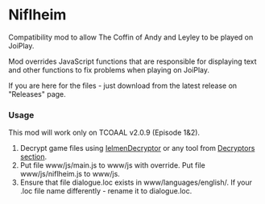 # Niflheim
Compatibility mod to allow The Coffin of Andy and Leyley to be played on JoiPlay.

Mod overrides JavaScript functions that are responsible for displaying text and other functions to fix problems when playing on JoiPlay.

If you are here for the files - just download from the latest release on "Releases" page.

### Usage

This mod will work only on TCOAAL v2.0.9 (Episode 1&2).

1. Decrypt game files using [IelmenDecryptor](https://github.com/AlternativeOne/IelmenDecryptor/tree/master) or any tool from [Decryptors section](https://coffin-wiki.basil.cafe/projects).
2. Put file www/js/main.js to www/js with override.
   Put file www/js/niflheim.js to www/js.
3. Ensure that file dialogue.loc exists in www/languages/english/. If your .loc file name differently - rename it to dialogue.loc.
